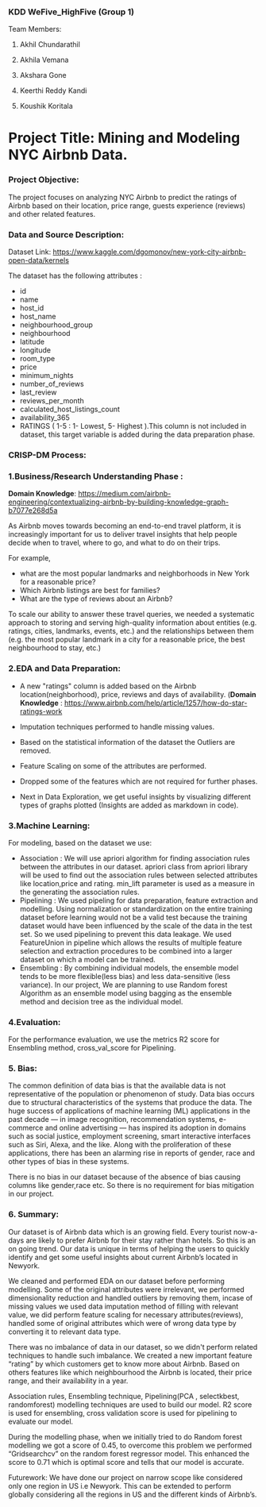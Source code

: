 ### KDD WeFive_HighFive (Group 1)


Team Members:

1. Akhil Chundarathil

2. Akhila Vemana

3. Akshara Gone

4. Keerthi Reddy Kandi

5. Koushik Koritala

# Project Title: Mining and Modeling NYC Airbnb Data.



### Project Objective: 


The project focuses on analyzing NYC Airbnb to predict the ratings of Airbnb based on their location, price range, guests experience (reviews) and other related features. 

### Data and Source Description:

Dataset Link: https://www.kaggle.com/dgomonov/new-york-city-airbnb-open-data/kernels 

The dataset has the following attributes :

* id
* name
* host_id
* host_name
* neighbourhood_group
* neighbourhood
* latitude
* longitude
* room_type
* price
* minimum_nights
* number_of_reviews
* last_review
* reviews_per_month
* calculated_host_listings_count
* availability_365
* RATINGS ( 1-5 : 1- Lowest, 5- Highest ).This column is not included in dataset, this target variable is added during the data preparation phase.

### CRISP-DM Process:


### 1.Business/Research Understanding Phase : 

**Domain Knowledge**: https://medium.com/airbnb-engineering/contextualizing-airbnb-by-building-knowledge-graph-b7077e268d5a

As Airbnb moves towards becoming an end-to-end travel platform, it is increasingly important for us to deliver travel insights that help people decide when to travel, where to go, and what to do on their trips. 

For example, 

* what are the most popular landmarks and neighborhoods in New York for a reasonable price?  
* Which Airbnb listings are best for families? 
* What are the type of reviews about an Airbnb? 


To scale our ability to answer these travel queries, we needed a systematic approach to storing and serving high-quality information about entities (e.g. ratings, cities, landmarks, events, etc.) and the relationships between them (e.g. the most popular landmark in a city for a reasonable price, the best neighbourhood to stay, etc.)

### 2.EDA and Data Preparation:


* A new "ratings" column is added based on the Airbnb location(neighborhood), price, reviews and days of availability.
(**Domain Knowledge** : https://www.airbnb.com/help/article/1257/how-do-star-ratings-work 

* Imputation techniques performed to handle missing values.
* Based on the statistical information of the dataset the Outliers are removed. 
* Feature Scaling on some of the attributes are performed.
* Dropped some of the features which are not required for further phases.
* Next in Data Exploration, we get useful insights by visualizing different types of graphs plotted (Insights are added as markdown in code).

### 3.Machine Learning:

For modeling, based on the dataset we use:


* Association : We will use apriori algorithm for finding association rules between the attributes in our dataset. apriori class from apriori library will be used to find out the association rules between selected attributes like location,price and rating. min_lift parameter is used as a measure in the generating the association rules.
* Pipelining : We used pipeling for data preparation, feature extraction and modelling. Using normalization or standardization on the entire training dataset before learning would not be a valid test because the training dataset would have been influenced by the scale of the data in the test set. So we used pipelining to prevent this data leakage. We used FeatureUnion in pipeline which allows the results of multiple feature selection and extraction procedures to be combined into a larger dataset on which a model can be trained.
* Ensembling : By combining individual models, the ensemble model tends to be more flexible(less bias) and less data-sensitive (less variance). In our project, We are planning to use Random forest Algorithm as an ensemble model using bagging as the ensemble method and decision tree as the individual model.
 

### 4.Evaluation:

For the performance evaluation, we use the metrics R2 score for Ensembling method, cross_val_score for Pipelining.

### 5. Bias: 
The common definition of data bias is that the available data is not representative of the population or phenomenon of study. Data bias occurs due to structural characteristics of the systems that produce the data. The huge success of applications of machine learning (ML) applications in the past decade — in image recognition, recommendation systems, e-commerce and online advertising — has inspired its adoption in domains such as social justice, employment screening, smart interactive interfaces such as Siri, Alexa, and the like. Along with the proliferation of these applications, there has been an alarming rise in reports of gender, race and other types of bias in these systems. 

There is no bias in our dataset because of the absence of bias causing columns like gender,race etc. So there is no requirement for bias mitigation in our project.


### 6. Summary:

Our dataset is of Airbnb data which is an growing field. Every tourist now-a-days
are likely to prefer Airbnb for their stay rather than hotels. So this is an on going
trend. Our data is unique in terms of helping the users to quickly identify and get
some useful insights about current Airbnb’s located in Newyork.

<p>We cleaned and performed EDA on our dataset before performing modelling.
Some of the original attributes were irrelevant, we performed dimensionality
reduction and handled outliers by removing them, incase of missing values we
used data imputation method of filling with relevant value, we did perform
feature scaling for necessary attributes(reviews), handled some of original
attributes which were of wrong data type by converting it to relevant data type.

<p>There was no imbalance of data in our dataset, so we didn&#39;t perform related
techniques to handle such imbalance. We created a new important feature
“rating” by which customers get to know more about Airbnb. Based on others
features like which neighbourhood the Airbnb is located, their price range, and
their availability in a year.

<p>Association rules, Ensembling technique, Pipelining(PCA , selectkbest,
randomforest) modelling techniques are used to build our model. R2 score is used
for ensembling, cross validation score is used for pipelining to evaluate our
model.
    
<p>During the modelling phase, when we initially tried to do Random forest
modelling we got a score of 0.45, to overcome this problem we performed
“Gridsearchcv” on the random forest regressor model. This enhanced the score to
0.71 which is optimal score and tells that our model is accurate.

<p>Futurework: We have done our project on narrow scope like considered only one
region in US i.e Newyork. This can be extended to perform globally considering all
the regions in US and the different kinds of Airbnb’s.















